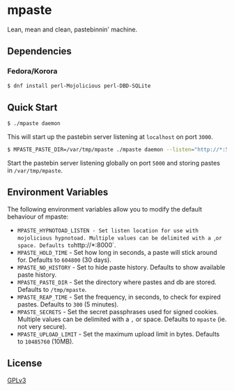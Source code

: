 # mpaste

Lean, mean and clean, pastebinnin' machine.


## Dependencies

### Fedora/Korora

```bash
$ dnf install perl-Mojolicious perl-DBD-SQLite
```


## Quick Start

```bash
$ ./mpaste daemon
```

This will start up the pastebin server listening at `localhost` on port `3000`.


```bash
$ MPASTE_PASTE_DIR=/var/tmp/mpaste ./mpaste daemon --listen="http://*:5000"
```

Start the pastebin server listening globally on port `5000` and storing pastes in `/var/tmp/mpaste`.


## Environment Variables

The following environment variables allow you to modify the default behaviour of mpaste:

 - `MPASTE_HYPNOTOAD_LISTEN - Set listen location for use with mojolicious hypnotoad. Multiple values can be delimited with a `,` or space. Defaults to `http://*:8000`.
 - `MPASTE_HOLD_TIME` - Set how long in seconds, a paste will stick around for. Defaults to `604800` (30 days).
 - `MPASTE_NO_HISTORY` - Set to hide paste history. Defaults to show available paste history.
 - `MPASTE_PASTE_DIR` - Set the directory where pastes and db are stored. Defaults to `/tmp/mpaste`.
 - `MPASTE_REAP_TIME` - Set the frequency, in seconds, to check for expired pastes. Defaults to `300` (5 minutes).
 - `MPASTE_SECRETS` - Set the secret passphrases used for signed cookies. Multiple values can be delimited with a `,` or space. Defaults to `mpaste` (ie. not very secure).
 - `MPASTE_UPLOAD_LIMIT` - Set the maximum upload limit in bytes. Defaults to `10485760` (10MB).

## License

[GPLv3](http://www.gnu.org/licenses/gpl-3.0.en.html)

